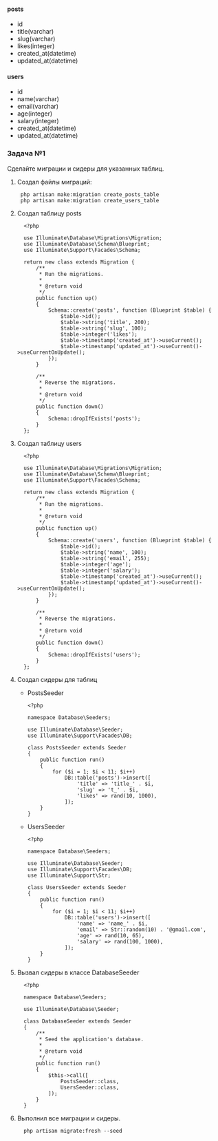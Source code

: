 #### posts

* id
* title(varchar)
* slug(varchar)
* likes(integer)
* created_at(datetime)
* updated_at(datetime)

#### users

* id
* name(varchar)
* email(varchar)
* age(integer)
* salary(integer)
* created_at(datetime)
* updated_at(datetime)

### Задача №1

Сделайте миграции и сидеры для указанных таблиц.

1. Создал файлы миграций:

        php artisan make:migration create_posts_table
        php artisan make:migration create_users_table

2. Создал таблицу posts

         <?php
         
         use Illuminate\Database\Migrations\Migration;
         use Illuminate\Database\Schema\Blueprint;
         use Illuminate\Support\Facades\Schema;
         
         return new class extends Migration {
             /**
              * Run the migrations.
              *
              * @return void
              */
             public function up()
             {
                 Schema::create('posts', function (Blueprint $table) {
                     $table->id();
                     $table->string('title', 200);
                     $table->string('slug', 100);
                     $table->integer('likes');
                     $table->timestamp('created_at')->useCurrent();
                     $table->timestamp('updated_at')->useCurrent()->useCurrentOnUpdate();
                 });
             }
         
             /**
              * Reverse the migrations.
              *
              * @return void
              */
             public function down()
             {
                 Schema::dropIfExists('posts');
             }
         };


3. Создал таблицу users

         <?php
         
         use Illuminate\Database\Migrations\Migration;
         use Illuminate\Database\Schema\Blueprint;
         use Illuminate\Support\Facades\Schema;
         
         return new class extends Migration {
             /**
              * Run the migrations.
              *
              * @return void
              */
             public function up()
             {
                 Schema::create('users', function (Blueprint $table) {
                     $table->id();
                     $table->string('name', 100);
                     $table->string('email', 255);
                     $table->integer('age');
                     $table->integer('salary');
                     $table->timestamp('created_at')->useCurrent();
                     $table->timestamp('updated_at')->useCurrent()->useCurrentOnUpdate();
                 });
             }
         
             /**
              * Reverse the migrations.
              *
              * @return void
              */
             public function down()
             {
                 Schema::dropIfExists('users');
             }
         };


4. Создал сидеры для таблиц

    * PostsSeeder

          <?php
          
          namespace Database\Seeders;
          
          use Illuminate\Database\Seeder;
          use Illuminate\Support\Facades\DB;
          
          class PostsSeeder extends Seeder
          {
              public function run()
              {
                  for ($i = 1; $i < 11; $i++)
                      DB::table('posts')->insert([
                          'title' => 'title_' . $i,
                          'slug' => 't_' . $i,
                          'likes' => rand(10, 1000),
                      ]);
              }
          }

    * UsersSeeder

          <?php
          
          namespace Database\Seeders;
          
          use Illuminate\Database\Seeder;
          use Illuminate\Support\Facades\DB;
          use Illuminate\Support\Str;
          
          class UsersSeeder extends Seeder
          {
              public function run()
              {
                  for ($i = 1; $i < 11; $i++)
                      DB::table('users')->insert([
                          'name' => 'name_' . $i,
                          'email' => Str::random(10) . '@gmail.com',
                          'age' => rand(10, 65),
                          'salary' => rand(100, 1000),
                      ]);
              }
          }

5. Вызвал сидеры в классе DatabaseSeeder

         <?php
         
         namespace Database\Seeders;
         
         use Illuminate\Database\Seeder;
         
         class DatabaseSeeder extends Seeder
         {
             /**
              * Seed the application's database.
              *
              * @return void
              */
             public function run()
             {
                 $this->call([
                     PostsSeeder::class,
                     UsersSeeder::class,
                 ]);
             }
         }

6. Выполнил все миграции и сидеры.

         php artisan migrate:fresh --seed